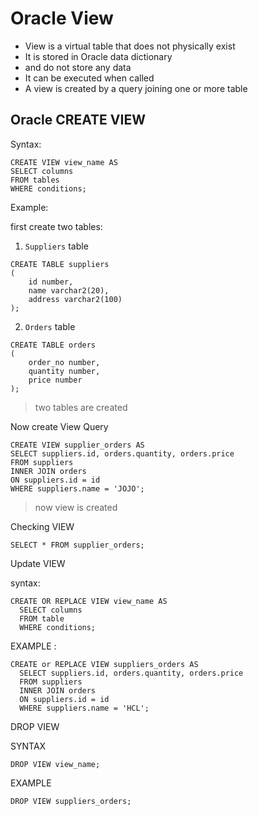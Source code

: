 # Oracle View
- View is a virtual table that does not physically exist
- It is stored in Oracle data dictionary
- and do not store any data
- It can be executed when called
- A view is created by a query joining one or more table

## Oracle CREATE VIEW
Syntax:
```
CREATE VIEW view_name AS
SELECT columns
FROM tables
WHERE conditions;
```
Example:

first create two tables:
1. `Suppliers` table
```
CREATE TABLE suppliers
(
    id number,
    name varchar2(20),
    address varchar2(100)
);
```

2. `Orders` table
```
CREATE TABLE orders
(
    order_no number,
    quantity number,
    price number
);
```
> two tables are created

Now create View Query
```
CREATE VIEW supplier_orders AS
SELECT suppliers.id, orders.quantity, orders.price
FROM suppliers
INNER JOIN orders
ON suppliers.id = id
WHERE suppliers.name = 'JOJO';
```
> now view is created

Checking VIEW
```
SELECT * FROM supplier_orders;
```

Update VIEW

syntax:
```
CREATE OR REPLACE VIEW view_name AS  
  SELECT columns  
  FROM table  
  WHERE conditions; 
```

EXAMPLE :
```
CREATE or REPLACE VIEW suppliers_orders AS  
  SELECT suppliers.id, orders.quantity, orders.price  
  FROM suppliers  
  INNER JOIN orders  
  ON suppliers.id = id 
  WHERE suppliers.name = 'HCL';  
```

DROP VIEW

SYNTAX
```
DROP VIEW view_name;
```

EXAMPLE
```
DROP VIEW suppliers_orders;
```